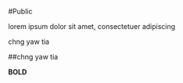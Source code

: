 #Public

lorem ipsum dolor sit amet, consectetuer adipiscing

chng yaw tia

##chng yaw tia

**BOLD**
